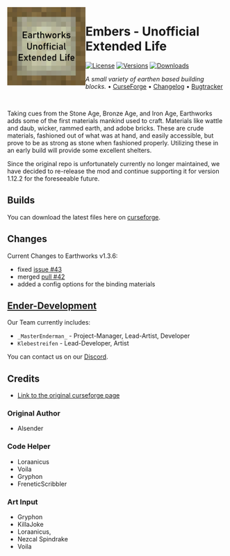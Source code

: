 <img src="project_logo.png" align="left" width="180px"/>

# Embers - Unofficial Extended Life

[![License](https://img.shields.io/badge/License-CC_BY--NC--SA_4.0-brightgreen)](LICENSE)
[![Versions](https://img.shields.io/curseforge/game-versions/936489?logo=curseforge&label=Game%20Version)](https://www.curseforge.com/minecraft/mc-mods/earthworks-extended-life)
[![Downloads](https://img.shields.io/curseforge/dt/615681?logo=curseforge&label=Downloads)](https://www.curseforge.com/minecraft/mc-mods/earthworks-extended-life)

*A small variety of earthen based building blocks.*
• [CurseForge](https://curseforge.com/minecraft/mc-mods/earthworks-extended-life)
• [Changelog](CHANGELOG.md)
• [Bugtracker](https://github.com/Ender-Development/Earthworks-Extended-Life/issues)

<br />

Taking cues from the Stone Age, Bronze Age, and Iron Age, Earthworks adds some of the first materials mankind used to craft.  Materials like wattle and daub, wicker, rammed earth, and adobe bricks.  These are crude materials, fashioned out of what was at hand, and easily accessible, but prove to be as strong as stone when fashioned properly.  Utilizing these in an early build will provide some excellent shelters.

Since the original repo is unfortunately currently no longer maintained, we have decided to re-release the mod and continue supporting it for version 1.12.2 for the foreseeable future.

## Builds
You can download the latest files here on [curseforge](curseforge.com/minecraft/mc-mods/earthworks-extended-life).

## Changes

Current Changes to Earthworks v1.3.6:
* fixed [issue #43](https://github.com/Alsender/Earthworks/issues/43)
* merged [pull #42](https://github.com/Alsender/Earthworks/pull/42)
* added a config options for the binding materials

## [Ender-Development](https://github.com/Ender-Development)

Our Team currently includes:
- `_MasterEnderman_` - Project-Manager, Lead-Artist, Developer
- `Klebestreifen` - Lead-Developer, Artist

You can contact us on our [Discord](https://discord.gg/JF7x2vG).

## Credits
* [Link to the original curseforge page](https://legacy.curseforge.com/minecraft/mc-mods/earthworks)

### Original Author
* Alsender

### Code Helper
* Loraanicus
* Voila
* Gryphon
* FreneticScribbler

### Art Input
* Gryphon
* KillaJoke
* Loraanicus,
* Nezcal Spindrake
* Voila
